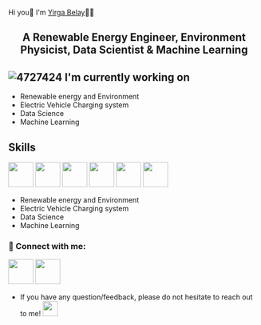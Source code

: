 Hi you👋 I'm [Yirga Belay](https://github.com/Yirga-16)🤦‍♂️





<h2 align="center">
A Renewable Energy Engineer, Environment Physicist, Data Scientist & Machine Learning 
</h2>



## ![4727424](https://github.com/Yirga-16/Yirga-16/assets/13764768/93890a56-2ad2-4ef1-832f-6bef36129ec4) I'm currently working on

- Renewable energy and Environment
- Electric Vehicle Charging system
- Data Science
- Machine Learning 

## Skills 
[<img src="https://github.com/Yirga-16/Some-Documents/blob/main/Logos/python.png" width="50"/>](https://www.linkedin.com/in/yirgabelay/)
[<img src="https://github.com/Yirga-16/Some-Documents/blob/main/Logos/MATLAB-Logo.png" width="50"/>](https://www.linkedin.com/in/yirgabelay/)
[<img src="https://github.com/Yirga-16/Some-Documents/blob/main/Logos/sql-logo.png" width="50"/>](https://www.linkedin.com/in/yirgabelay/)
[<img src="https://github.com/Yirga-16/Some-Documents/blob/main/Logos/microsoft_offcie.png" width="50"/>](https://www.linkedin.com/in/yirgabelay/)
[<img src="https://github.com/Yirga-16/Some-Documents/blob/main/Logos/ansys-og.jpg" width="50"/>](https://www.linkedin.com/in/yirgabelay/)
[<img src="https://github.com/Yirga-16/Some-Documents/blob/main/Logos/r_.png" width="50"/>](https://www.linkedin.com/in/yirgabelay/)



- Renewable energy and Environment
- Electric Vehicle Charging system
- Data Science
- Machine Learning 

### 🤝 Connect with me:
[<img src="https://github.com/Yirga-16/Some-Documents/blob/main/Logos/LinkedIn_icon.png" width="50"/>](https://www.linkedin.com/in/yirgabelay/)
[<img src="https://github.com/Yirga-16/Some-Documents/blob/main/Logos/x-new-twitter-logo.png" width="50"/>](https://twitter.com/HY_Belay)



- If you have any question/feedback, please do not hesitate to reach out to me! 
[<img src="https://github.com/Yirga-16/Some-Documents/blob/main/Logos/Gmail_icon.png" width="30"/>](mailto:besufikad@gmail.com)




<!--
**Yirga-16/Yirga-16** is a ✨ _special_ ✨ repository because its `README.md` (this file) appears on your GitHub profile.

Here are some ideas to get you started:


- 🔭 I’m currently working on ...
- 🌱 I’m currently learning ...
- 👯 I’m looking to collaborate on ...
- 🤔 I’m looking for help with ...
- 💬 Ask me about ...
- 📫 How to reach me: ...
- 😄 Pronouns: ...
- ⚡ Fun fact: ...
-->
